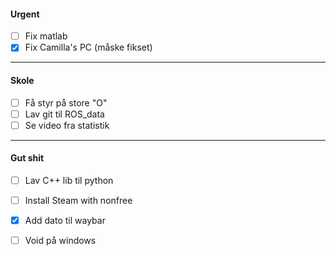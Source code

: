 #### Urgent
- [ ] Fix matlab
- [x] Fix Camilla's PC (måske fikset)

---
#### Skole
- [ ] Få styr på store "O"
- [ ] Lav git til ROS_data
- [ ] Se video fra statistik

---
#### Gut shit
- [ ] Lav C++ lib til python
- [ ] Install Steam with nonfree
- [x] Add dato til waybar
- [ ] Void på windows

